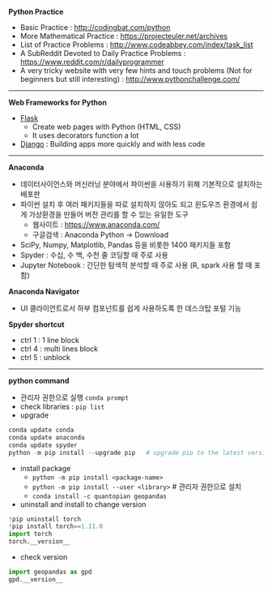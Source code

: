 <b>Python Practice</b>
- Basic Practice : http://codingbat.com/python 
- More Mathematical Practice : https://projecteuler.net/archives 
- List of Practice Problems : http://www.codeabbey.com/index/task_list 
- A SubReddit Devoted to Daily Practice Problems : https://www.reddit.com/r/dailyprogrammer
- A very tricky website with very few hints and touch problems (Not for beginners but still interesting) : http://www.pythonchallenge.com/

---
<b>Web Frameworks for Python</b>
- [Flask](https://flask.palletsprojects.com/en/1.1.x/)
  - Create web pages with Python (HTML, CSS)
  - It uses decorators function a lot
- [Django](https://www.djangoproject.com/) : Building apps more quickly and with less code

---
<b>Anaconda</b>
- 데이터사이언스와 머신러닝 분야에서 파이썬을 사용하기 위해 기본적으로 설치하는 배포판
- 파이썬 설치 후 여러 패키지들을 따로 설치하지 않아도 되고 윈도우즈 환경에서 쉽게 가상환경을 만들어 버전 관리를 할 수 있는 유일한 도구
  - 웹사이트 :  https://www.anaconda.com/
  - 구글검색 : Anaconda Python → Download
- SciPy, Numpy, Matplotlib, Pandas 등을 비롯한 1400 패키지들 포함
- Spyder : 수십, 수 백, 수천 줄 코딩할 때 주로 사용
- Jupyter Notebook : 간단한 탐색적 분석할 때 주로 사용 (R, spark 사용 할 때 포함)

<b>Anaconda Navigator</b>
- UI 클라이언트로서 하부 컴포넌트를 쉽게 사용하도록 한 데스크탑 포털 기능

<b>Spyder shortcut</b>
- ctrl 1 : 1 line block
- ctrl 4 : multi lines block
- ctrl 5 : unblock

---
<b>python command</b>
- 관리자 권한으로 실행 `conda prompt`
- check libraries : `pip list`
- upgrade
```python
conda update conda
conda update anaconda
conda update spyder
python -m pip install --upgrade pip   # upgrade pip to the latest version
```
- install package
  - `python -m pip install <package-name>`
  - `python -m pip install --user <library>`  # 관리자 권한으로 설치
  - `conda install -c quantopian geopandas`
- uninstall and install to change version
```python
!pip uninstall torch
!pip install torch==1.11.0
import torch
torch.__version__
```
- check version
```python
import geopandas as gpd
gpd.__version__
```

